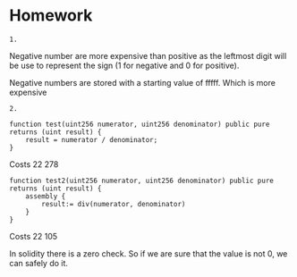 # Homework
```
1. 
```
Negative number are more expensive than positive as the leftmost digit will be use to represent the sign (1 for negative and 0 for positive).

Negative numbers are stored with a starting value of fffff. Which is more expensive

```
2.
```

```
function test(uint256 numerator, uint256 denominator) public pure returns (uint result) {
    result = numerator / denominator;
}
```
Costs 22 278

```
function test2(uint256 numerator, uint256 denominator) public pure returns (uint result) {
    assembly {
        result:= div(numerator, denominator)
    }
}
```
Costs 22 105

In solidity there is a zero check. So if we are sure that the value is not 0, we can safely do it.